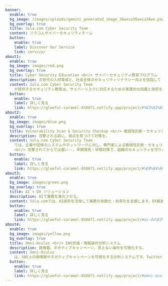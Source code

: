 ```yaml
---
banner:
  enable: true
  bg_image: /images/uploads/gemini_generated_image_36wxsa36wxsa36wx.png
  bg_overlay: true
  title: Sola.com Cyber Security Team
  content: ソラコムサイバーセキュリティチーム
  button:
    enable: true
    label: Discover Our Service
    link: service/
about1:
  enable: true
  bg_image: images/red.png
  bg_overlay: true
  title: Cyber Security Education <br/> サイバーセキュリティ教育プログラム
  description: 次世代の人材育成と、社会全体のセキュリティリテラシー向上を目指して
  content: Sola.com Cyber Security Team
    が提供するセキュリティ教育は、サイバーリスクに対応するための実践的な知識と技術を、多様な層に向けて提供するプログラム群です。法人向けのセキュリティ研修をはじめ、ホワイトハッカー育成、子ども向けIT講座、一般向けのITリテラシー向上講座など、目的や対象に応じて最適なカリキュラムを構築。現場で活躍する専門家が指導を行い、サイバー空間の防御力を社会全体で高めることを目指します。
  button:
    enable: true
    label: 詳しく見る
    link: https://gleeful-caramel-658671.netlify.app/project/#%E3%82%B5%E3%82%A4%E3%83%90%E3%83%BC%E3%82%BB%E3%82%AD%E3%83%A5%E3%83%AA%E3%83%86%E3%82%A3%E6%95%99%E8%82%B2%E3%83%97%E3%83%AD%E3%82%B0%E3%83%A9%E3%83%A0
about2:
  enable: true
  bg_image: images/blue.png
  bg_overlay: true
  title: Vulnerability Scan & Security Checkup <br/> 脆弱性診断・セキュリティチェックアップサービス
  description: 攻撃される前に、弱点を見つけて対策を。
  content: Sola.com Cyber Security Team
    では、企業や団体のシステムやネットワークに対し、専門家による脆弱性診断・セキュリティチェックアップを実施しています。診断は自社開発の診断ツールと人手による手動検査を組み合わせて行い、OSやWebアプリ、クラウド環境、IoT機器など、幅広い対象を網羅。結果はレポート形式で提出し、脆弱性ごとにリスクレベルや推奨対策を明示します。
    <br/> 攻撃されてからでは遅い--。早期発見・早期対策で、組織のセキュリティを守ります。
  button:
    enable: true
    label: 詳しく見る
    link: https://gleeful-caramel-658671.netlify.app/project/#%E8%84%86%E5%BC%B1%E6%80%A7%E8%A8%BA%E6%96%AD%E3%82%BB%E3%82%AD%E3%83%A5%E3%83%AA%E3%83%86%E3%82%A3%E3%83%81%E3%82%A7%E3%83%83%E3%82%AF%E3%82%A2%E3%83%83%E3%83%97%E3%82%B5%E3%83%BC%E3%83%93%E3%82%B9
about3:
  enable: true
  bg_image: images/green.png
  bg_overlay: true
  title: AI × DX ソリューション
  description: AIで業務を進化させる。
  content: Sola.comでは、AI技術を活用して業務の自動化・効率化を支援します。DX推進による生産性向上やコスト削減を実現し、ビジネスに新たな価値をもたらします。
  button:
    enable: true
    label: 詳しく見る
    link: https://gleeful-caramel-658671.netlify.app/project/#ai-dx%E3%82%BD%E3%83%AA%E3%83%A5%E3%83%BC%E3%82%B7%E3%83%A7%E3%83%B3
about4:
  enable: true
  bg_image: images/yellow.png
  bg_overlay: true
  title: Omni-Oculus <br/> SNS世論・情報操作分析システム
  description: 偽情報、ネガティブキャンペーン、見えない操作を可視化する。
  content: Omni-Oculus
    は、SNS上の偽情報やネガティブキャンペーンを可視化する分析システムです。Twitter、YouTube、Telegram、Yahooコメントなど複数のプラットフォームに対応し、AIによる感情分析やネットワークグラフを通じて、世論や情報操作の構造を明らかにします。選挙・政策・リスク管理など、社会の意思決定を支えるツールです。
  button:
    enable: true
    label: 詳しく見る
    link: https://gleeful-caramel-658671.netlify.app/project/#omni-oculus-sns%E4%B8%96%E8%AB%96%E6%83%85%E5%A0%B1%E6%93%8D%E4%BD%9C%E5%88%86%E6%9E%90%E3%82%B7%E3%82%B9%E3%83%86%E3%83%A0
---
```

